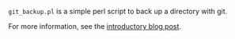 `git_backup.pl` is a simple perl script to back up a directory with git.

For more information, see the [introductory blog post](http://endot.org/2009/09/27/git_backup-pl-a-simple-script-to-backup-with-git/).
